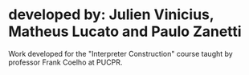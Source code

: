 # developed by: Julien Vinicius, Matheus Lucato and Paulo Zanetti

Work developed for the "Interpreter Construction" course taught by professor Frank Coelho at PUCPR.
